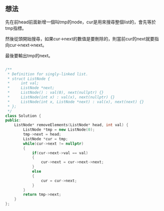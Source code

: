 ## 想法
先在前head前面新增一個叫tmp的node，cur是用來搜尋整個list的，會先等於tmp指標。

然後從頭開始搜尋，如果cur->next的數值是要刪除的，則當前cur的next就要指向cur->next->next。

最後要輸出tmp的next。

```CPP

/**
 * Definition for singly-linked list.
 * struct ListNode {
 *     int val;
 *     ListNode *next;
 *     ListNode() : val(0), next(nullptr) {}
 *     ListNode(int x) : val(x), next(nullptr) {}
 *     ListNode(int x, ListNode *next) : val(x), next(next) {}
 * };
 */
class Solution {
public:
    ListNode* removeElements(ListNode* head, int val) {
        ListNode *tmp = new ListNode(0);
        tmp->next = head;
        ListNode *cur = tmp;
        while(cur->next != nullptr)
        {
            if(cur->next->val == val)
            {
                cur->next = cur->next->next;
            }
            else
            {
                cur = cur->next;
            }            
        }
        return tmp->next;
    }
};
```
